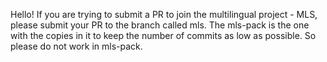 Hello!
If you are trying to submit a PR to join the multilingual project - MLS, please submit your PR to the branch called mls.
The mls-pack is the one with the copies in it to keep the number of commits as low as possible.
So please do not work in mls-pack.